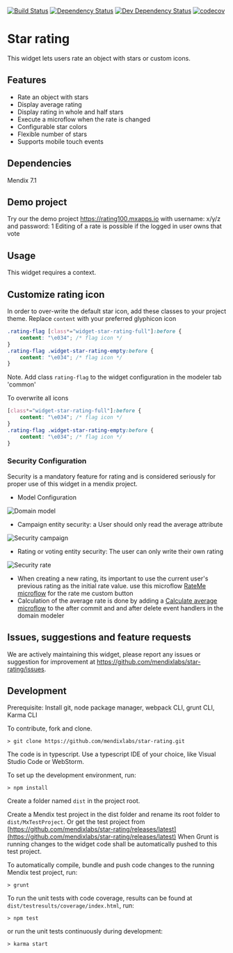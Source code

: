 [![Build Status](https://travis-ci.org/mendixlabs/star-rating.svg?branch=master)](https://travis-ci.org/mendixlabs/star-rating)
[![Dependency Status](https://david-dm.org/mendixlabs/star-rating.svg)](https://david-dm.org/mendixlabs/star-rating)
[![Dev Dependency Status](https://david-dm.org/mendixlabs/star-rating.svg#info=devDependencies)](https://david-dm.org/mendixlabs/star-rating#info=devDependencies)
[![codecov](https://codecov.io/gh/mendixlabs/star-rating/branch/master/graph/badge.svg)](https://codecov.io/gh/mendixlabs/star-rating)

# Star rating

This widget lets users rate an object with stars or custom icons.

## Features

-   Rate an object with stars
-   Display average rating
-   Display rating in whole and half stars
-   Execute a microflow when the rate is changed
-   Configurable star colors
-   Flexible number of stars
-   Supports mobile touch events

## Dependencies

Mendix 7.1

## Demo project

Try our the demo project https://rating100.mxapps.io with username: x/y/z and password: 1 Editing of a rate is possible
if the logged in user owns that vote

## Usage

This widget requires a context.

## Customize rating icon

In order to over-write the default star icon, add these classes to your project theme. Replace `content` with your
preferred glyphicon icon

```css
.rating-flag [class*="widget-star-rating-full"]:before {
    content: "\e034"; /* flag icon */
}
.rating-flag .widget-star-rating-empty:before {
    content: "\e034"; /* flag icon */
}
```

Note. Add class `rating-flag` to the widget configuration in the modeler tab 'common'

To overwrite all icons

```css
[class*="widget-star-rating-full"]:before {
    content: "\e034"; /* flag icon */
}
.rating-flag .widget-star-rating-empty:before {
    content: "\e034"; /* flag icon */
}
```

### Security Configuration

Security is a mandatory feature for rating and is considered seriously for proper use of this widget in a mendix
project.

-   Model Configuration

![Domain model](/assets/domain_model.jpg)

-   Campaign entity security: a User should only read the average attribute

![Security campaign](/assets/security_campaign.jpg)

-   Rating or voting entity security: The user can only write their own rating

![Security rate](/assets/security_rate.jpg)

-   When creating a new rating, its important to use the current user's previous rating as the initial rate value. use
    this microflow [RateMe microflow](https://modelshare.mendix.com/models/d7ece331-49d4-4464-a2e2-ea75528a0367/rate-me)
    for the rate me custom button
-   Calculation of the average rate is done by adding a
    [Calculate average microflow](https://modelshare.mendix.com/models/d27114b6-e2fb-4d79-aa39-8c60a6477ca8/calculate-average-rate)
    to the after commit and and after delete event handlers in the domain modeler

## Issues, suggestions and feature requests

We are actively maintaining this widget, please report any issues or suggestion for improvement at
https://github.com/mendixlabs/star-rating/issues.

## Development

Prerequisite: Install git, node package manager, webpack CLI, grunt CLI, Karma CLI

To contribute, fork and clone.

    > git clone https://github.com/mendixlabs/star-rating.git

The code is in typescript. Use a typescript IDE of your choice, like Visual Studio Code or WebStorm.

To set up the development environment, run:

    > npm install

Create a folder named `dist` in the project root.

Create a Mendix test project in the dist folder and rename its root folder to `dist/MxTestProject`. Or get the test
project from
[https://github.com/mendixlabs/star-rating/releases/latest](https://github.com/mendixlabs/star-rating/releases/latest)
When Grunt is running changes to the widget code shall be automatically pushed to this test project.

To automatically compile, bundle and push code changes to the running Mendix test project, run:

    > grunt

To run the unit tests with code coverage, results can be found at `dist/testresults/coverage/index.html`, run:

    > npm test

or run the unit tests continuously during development:

    > karma start

